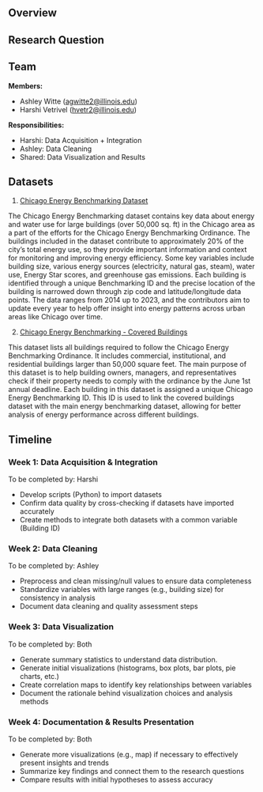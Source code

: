 ## Overview

## Research Question 

## Team 
**Members:**
- Ashley Witte (agwitte2@illinois.edu)
- Harshi Vetrivel (hvetr2@illinois.edu)

**Responsibilities:**
  - Harshi: Data Acquisition + Integration
  - Ashley: Data Cleaning
  - Shared: Data Visualization and Results
    
## Datasets
1. [Chicago Energy Benchmarking Dataset](https://data.cityofchicago.org/Environment-Sustainable-Development/Chicago-Energy-Benchmarking/xq83-jr8c/data_preview)
   
The Chicago Energy Benchmarking dataset contains key data about energy and water use for large buildings (over 50,000 sq. ft) in the Chicago area as a part of the efforts for the Chicago Energy Benchmarking Ordinance. The buildings included in the dataset contribute to approximately 20% of the city’s total energy use, so they provide important information and context for monitoring and improving energy efficiency. Some key variables include building size, various energy sources (electricity, natural gas, steam), water use, Energy Star scores, and greenhouse gas emissions. Each building is identified through a unique Benchmarking ID and the precise location of the building is narrowed down through zip code and latitude/longitude data points. The data ranges from 2014 up to 2023, and the contributors aim to update every year to help offer insight into energy patterns across urban areas like Chicago over time.

2. [Chicago Energy Benchmarking - Covered Buildings](https://data.cityofchicago.org/browse?category=Environment+%26+Sustainable+Development&sortBy=most_accessed&pageSize=20&page=1)

This dataset lists all buildings required to follow the Chicago Energy Benchmarking Ordinance. It includes commercial, institutional, and residential buildings larger than 50,000 square feet. The main purpose of this dataset is to help building owners, managers, and representatives check if their property needs to comply with the ordinance by the June 1st annual deadline. Each building in this dataset is assigned a unique Chicago Energy Benchmarking ID. This ID is used to link the covered buildings dataset with the main energy benchmarking dataset, allowing for better analysis of energy performance across different buildings.

## Timeline
### **Week 1: Data Acquisition & Integration**
To be completed by: Harshi
- Develop scripts (Python) to import datasets
- Confirm data quality by cross-checking if datasets have imported accurately
- Create methods to integrate both datasets with a common variable (Building ID)

### **Week 2: Data Cleaning**  
To be completed by: Ashley
- Preprocess and clean missing/null values to ensure data completeness  
- Standardize variables with large ranges (e.g., building size) for consistency in analysis
- Document data cleaning and quality assessment steps

### **Week 3: Data Visualization** 
To be completed by: Both
- Generate summary statistics to understand data distribution.
- Generate initial visualizations (histograms, box plots, bar plots, pie charts, etc.)
- Create correlation maps to identify key relationships between variables
- Document the rationale behind visualization choices and analysis methods

### **Week 4: Documentation & Results Presentation**
To be completed by: Both
- Generate more visualizations (e.g., map) if necessary to effectively present insights and trends  
- Summarize key findings and connect them to the research questions  
- Compare results with initial hypotheses to assess accuracy 
